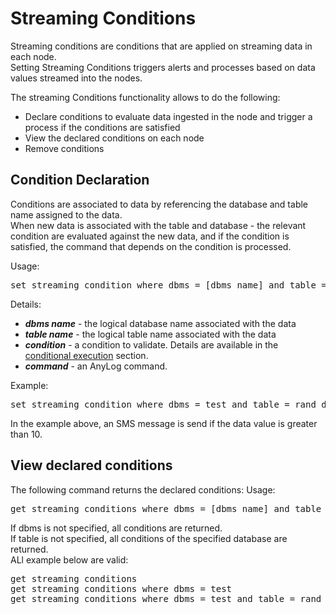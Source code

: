 
# Streaming Conditions

Streaming conditions are conditions that are applied on streaming data in each node.  
Setting Streaming Conditions triggers alerts and processes based on data values streamed into the nodes.

The streaming Conditions functionality allows to do the following:
* Declare conditions to evaluate data ingested in the node and trigger a process if the conditions are satisfied
* View the declared conditions on each node
* Remove conditions
 
## Condition Declaration

Conditions are associated to data by referencing the database and table name assigned to the data.  
When new data is associated with the table and database - the relevant condition are evaluated against the new data,
and if the condition is satisfied, the command that depends on the condition is processed.  

Usage:
<pre>
set streaming condition where dbms = [dbms name] and table = [table name] if [condition] then [command]
</pre>

Details:
* ***dbms name*** - the logical database name associated with the data
* ***table name*** - the logical table name associated with the data
* ***condition*** - a condition to validate. Details are available in the [conditional execution](https://github.com/AnyLog-co/documentation/blob/master/anylog%20commands.md#conditional-execution) section.
* ***command*** - an AnyLog command.

Example:  
<pre>
set streaming condition where dbms = test and table = rand_data  if [value] > 10 then send sms to 6508147334 where gateway = tmomail.net and subject = 'Threshold temperature' and message = 'value in table rand_data is greater than 10' 
</pre>
In the example above, an SMS message is send if the data value is greater than 10.

## View declared conditions

The following command returns the declared conditions:
Usage:
<pre>
get streaming conditions where dbms = [dbms name] and table = [table name]
</pre>

If dbms is not specified, all conditions are returned.  
If table is not specified, all conditions of the specified database are returned.    
ALl example below are valid:
<pre>
get streaming conditions
get streaming conditions where dbms = test
get streaming conditions where dbms = test and table = rand_data
</pre>



